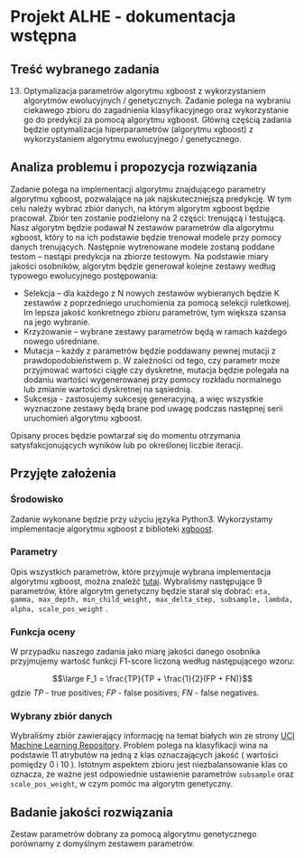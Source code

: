 # Projekt ALHE - dokumentacja wstępna
## Treść wybranego zadania
13. Optymalizacja parametrów algorytmu xgboost z wykorzystaniem algorytmów ewolucyjnych / genetycznych. Zadanie polega na wybraniu ciekawego zbioru do zagadnienia klasyfikacyjnego oraz wykorzystanie go do predykcji za pomocą algorytmu xgboost. Główną częścią zadania będzie optymalizacja hiperparametrów (algorytmu xgboost) z wykorzystaniem algorytmu ewolucyjnego / genetycznego.


## Analiza problemu i propozycja rozwiązania
Zadanie polega na implementacji algorytmu znajdującego parametry algorytmu xgboost, pozwalające na jak najskuteczniejszą predykcję. W tym celu należy wybrać zbiór danych, na którym algorytm xgboost będzie pracował. Zbiór ten zostanie podzielony na 2 części: trenującą i testującą. Nasz algorytm będzie podawał N zestawów parametrów dla algorytmu xgboost, który to na ich podstawie będzie trenował modele przy pomocy danych trenujących. Następnie wytrenowane modele zostaną poddane testom – nastąpi predykcja na zbiorze testowym. Na podstawie miary jakości osobników, algorytm będzie generował kolejne zestawy według typowego ewolucyjnego postępowania:
* Selekcja – dla każdego z N nowych zestawów wybieranych będzie K zestawów z poprzedniego uruchomienia za pomocą selekcji ruletkowej. Im lepsza jakość konkretnego zbioru parametrów, tym większa szansa na jego wybranie.
* Krzyżowanie – wybrane zestawy parametrów będą w ramach każdego nowego uśredniane.
* Mutacja – każdy z parametrów będzie poddawany pewnej mutacji z prawdopodobieństwem p. W zależności od tego, czy parametr może przyjmować wartości ciągłe czy dyskretne, mutacja będzie polegała na dodaniu wartości wygenerowanej przy pomocy rozkładu normalnego lub zmianie wartości dyskretnej na sąsiednią.
* Sukcesja - zastosujemy sukcesję generacyjną, a więc wszystkie wyznaczone zestawy będą brane pod uwagę podczas następnej serii uruchomień algorytmu xgboost.

Opisany proces będzie powtarzał się do momentu otrzymania satysfakcjonujących wyników lub po określonej liczbie iteracji.

## Przyjęte założenia

### Środowisko

Zadanie wykonane będzie przy użyciu języka Python3. Wykorzystamy implementacje algorytmu xgboost z biblioteki [xgboost](https://github.com/dmlc/xgboost).

### Parametry

Opis wszystkich parametrów, które przyjmuje wybrana implementacja algorytmu xgboost, można znaleźć [tutaj](https://xgboost.readthedocs.io/en/latest/parameter.html). Wybraliśmy następujące 9 parametrów, które algorytm genetyczny będzie starał się dobrać: `eta, gamma, max_depth, min_child_weight, max_delta_step, subsample, lambda, alpha, scale_pos_weight` .

### Funkcja oceny

W przypadku naszego zadania jako miarę jakości danego osobnika przyjmujemy wartość funkcji F1-score liczoną według następującego wzoru:

$$\large F_1 =  \frac{TP}{TP + \frac{1}{2}(FP + FN)}$$
gdzie $TP$ - true positives; $FP$ - false positives; $FN$ - false negatives.



### Wybrany zbiór danych

Wybraliśmy zbiór zawierający informację na temat białych win ze strony [UCI Machine Learning Repository](https://archive.ics.uci.edu/ml/datasets/Wine+Quality). Problem polega na klasyfikacji wina na podstawie 11 atrybutów na jedną z klas oznaczających jakość ( wartości pomiędzy 0 i 10 ). Istotnym aspektem zbioru jest niezbalansowanie klas co oznacza, że ważne jest odpowiednie ustawienie parametrów `subsample` oraz `scale_pos_weight`, w czym pomóc ma algorytm genetyczny.

## Badanie jakości rozwiązania

Zestaw parametrów dobrany za pomocą algorytmu genetycznego porównamy z domyślnym zestawem parametrów.


